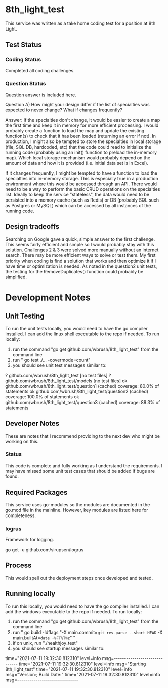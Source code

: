 # 8th_light_test
This service was written as a take home coding test for a position at 8th Light. 

## Test Status

### Coding Status
Completed all coding challenges. 

### Question Status
Question answer is included here.

Question A) How might your design differ if the list of specialties was expected to never change? What if changes frequently? 

Answer: 
If the specialties don't change, it would be easier to create a map the first time and keep it in memory for more efficient processing. I would probably create a function to load the map and update the 
existing function(s) to check that it has been loaded (returning an error if not). In production, I might also be tempted to store the specialties in local storage (file, SQL DB, hardcoded, etc) that the
code could read to initialize the running code (probably using an init() function to preload the in-memory map). Which local storage mechanism would probably depend on the amount of data and how it is 
provided (i.e. initial data set is in Excel).

If it changes frequently, I might be tempted to have a function to load the specialties into in-memory storage. This is especially true in a production environment where this would be accessed through 
an API. There would need to be a way to perform the basic CRUD operations on the specialties list. Ideally to keep the service "stateless", the data would need to be persisted into a memory cache (such
as Redis) or DB (probably SQL such as Postgres or MySQL) which can be accessed by all instances of the running code.

## Design tradeoffs
Searching on Google gave a quick, simple answer to the first challenge. This seems fairly efficient and simple so I would probably stay with this solution. Challenges 2 & 3 were solved more manually
without an internet search. There may be more efficient ways to solve or test them. My first priority when coding is find a solution that works and then optimize it if I have time or optimization is 
needed. As noted in the question2 unit tests, the testing for the RemoveDuplicates() function could probably be simplified.

# Development Notes

## Unit Testing
To run the unit tests locally, you would need to have the go compiler installed. I can add the linux shell executable to the repo if needed. To run locally:
1. run the command "go get github.com/wbrush/8th_light_test" from the command line
2. run " go test ./... -covermode=count"
4. you should see unit test messages similar to:

?       github.com/wbrush/8th_light_test        [no test files]
?       github.com/wbrush/8th_light_test/models [no test files]
ok      github.com/wbrush/8th_light_test/question1      (cached)        coverage: 80.0% of statements
ok      github.com/wbrush/8th_light_test/question2      (cached)        coverage: 100.0% of statements
ok      github.com/wbrush/8th_light_test/question3      (cached)        coverage: 89.3% of statements

## Developer Notes
These are notes that I recommend providing to the next dev who might be working on this.

### Status
This code is complete and fully working as I understand the requirements. I may have missed some unit test cases that should be added if bugs are found.

## Required Packages
This service uses go-modules so the modules are documented in the go.mod file in the mainline. However, key modules are listed here for completeness.

### logrus
Framework for logging.

go get -u github.com/sirupsen/logrus

## Process
This would spell out the deployment steps once developed and tested.

## Running locally
To run this locally, you would need to have the go compiler installed. I can add the windows executable to the repo if needed. To run locally:
1. run the command "go get github.com/wbrush/8th_light_test" from the command line
2. run " go build -ldflags "-X main.commit=`git rev-parse --short HEAD` -X main.builtAt=`date +%FT%T%z`" "
3. if on unix, run "./healthjoy_test" 
4. you should see startup messages similar to:

time="2021-07-11 19:32:30.812310" level=info msg=------------------------------
time="2021-07-11 19:32:30.812310" level=info msg="Starting 8th_light_test"
time="2021-07-11 19:32:30.812310" level=info msg="Version:; Build Date:"
time="2021-07-11 19:32:30.812310" level=info msg=------------------------------
